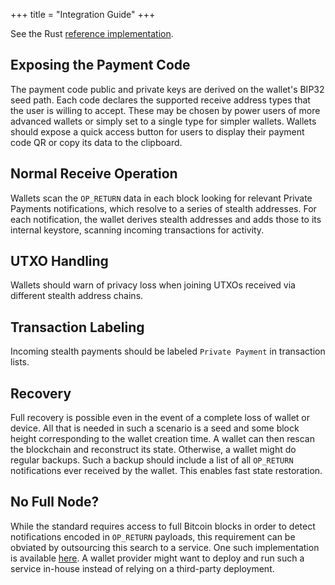 +++
title = "Integration Guide"
+++

See the Rust [reference implementation](https://github.com/private-payments/rust-private-payments).

## Exposing the Payment Code

The payment code public and private keys are derived on the wallet's BIP32 seed path. Each code declares the supported receive address types that the user is willing to accept. These may be chosen by power users of more advanced wallets or simply set to a single type for simpler wallets. Wallets should expose a quick access button for users to display their payment code QR or copy its data to the clipboard.

## Normal Receive Operation

Wallets scan the `OP_RETURN` data in each block looking for relevant Private Payments notifications, which resolve to a series of stealth addresses. For each notification, the wallet derives stealth addresses and adds those to its internal keystore, scanning incoming transactions for activity.

## UTXO Handling

Wallets should warn of privacy loss when joining UTXOs received via different stealth address chains.

## Transaction Labeling

Incoming stealth payments should be labeled `Private Payment` in transaction lists.

## Recovery

Full recovery is possible even in the event of a complete loss of wallet or device. All that is needed in such a scenario is a seed and some block height corresponding to the wallet creation time. A wallet can then rescan the blockchain and reconstruct its state. Otherwise, a wallet might do regular backups. Such a backup should include a list of all `OP_RETURN` notifications ever received by the wallet. This enables fast state restoration.

## No Full Node?

While the standard requires access to full Bitcoin blocks in order to detect notifications encoded in `OP_RETURN` payloads, this requirement can be obviated by outsourcing this search to a service. One such implementation is available [here](https://github.com/private-payments/notification-repository). A wallet provider might want to deploy and run such a service in-house instead of relying on a third-party deployment.
